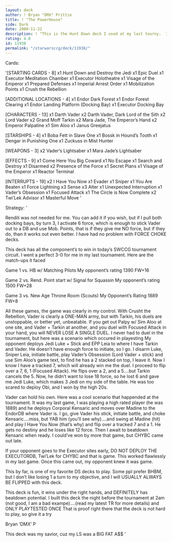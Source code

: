 ```yaml
---
layout: deck
author: ! Bryan "DMX" Prittie
title: ! "The PowerHouse"
side: Dark
date: 2000-11-22
description: ! "This is the Hunt Down deck I used at my last tourny.  It went unbeaten at 3-0, and has the STUFF."
rating: 4.0
id: 11938
permalink: "/starwarsccg/deck/11938/"
---
```

Cards: 

'[STARTING CARDS - 8]
x1 Hunt Down and Destroy the Jedi
x1 Epic Duel
x1 Executor Meditation Chamber
x1 Executor Holotheatre
x1 Visage of the Emperor
x1 Prepared Defenses
x1 Imperial Arrest Order
x1 Mobilization Points
x1 Crush the Rebellion

[ADDITIONAL LOCATIONS - 4]
x1 Endor Dark Forest
x1 Endor Forest Clearing
x1 Endor Landing Platform (Docking Bay)
x1 Executor Docking Bay

[CHARACTERS - 13]
x1 Darth Vader
x2 Darth Vader, Dark Lord of the Sith
x2 Lord Vader
x2 Grand Moff Tarkin
x2 Mara Jade, The Emperor’s Hand
x2 Emperor Palpatine
x1 Sim Aloo
x1 Janus Greejatus

[STARSHIPS - 4]
x1 Boba Fett in Slave One
x1 Bossk in Hound’s Tooth
x1 Dengar in Punishing One
x1 Zuckuss in Mist Hunter

[WEAPONS - 3]
x2 Vader’s Lightsaber
x1 Mara Jade’s Lightsaber

[EFFECTS - 9]
x1 Come Here You Big Coward
x1 No Escape
x1 Search and Destroy
x1 Disarmed
x2 Presence of the Force
x1 Secret Plans
x1 Visage of the Emperor
x1 Reactor Terminal

[INTERRUPTS - 19]
x2 I Have You Now
x1 Evader
x1 Sniper
x1 You Are Beaten
x1 Force Lightning
x3 Sense
x3 Alter
x1 Unexpected Interruption
x1 Vader’s Obsession
x1 Focused Attack
x1 The Circle is Now Complete
x2 Twi’Lek Advisor
x1 Masterful Move '

Strategy: '

Rendili was not needed for me.  You can add it if you wish, but if I pull both docking bays, by turn 3, I activate 6 force, which is enough to stick Vader out to a DB and use Mob. Points, that is if they give me NO force, but if they do, than it works out even better.  I have had no problem with FORCE CHOKE decks.

This deck has all the component’s to win in today’s SWCCG tournament circuit.  I went a perfect 3-0 for me in my last tournament.  Here are the match-ups it faced

Game 1
vs. HB w/ Matching Pilots
My opponent’s rating 1390
FW+16

Game 2
vs. Rend. Point start w/ Signal for Squassin
My opponent’s rating 1500
FW+28

Game 3
vs. New Age Throne Room (Scouts)
My Opponent’s Rating 1889
FW+8


All these games, the game was clearly in my control.  With Crusht the Rebellion, Vader is clearly a ONE-MAN army, but with Tarkin, his duels are unstoppable, or better yet, unbeatable.  If you get out Palpy w/ Sim Aloo at one site, and Vader + Tarkin at another, and you duel with Focused Attack in your hand, you will NEVER LOSE A SINGLE DUEL.  I never had to duel in the tournament, but here was a scenario which occured in playesting  My opponent deploys Jedi Luke + Stick and EPP Leia to where I have Tarkin and Vader.  He doesn’t have enough force to initiate, so I go.  I disarm Luke, Sniper Leia, initiate battle, play Vader’s Obsession (Lord Vader + stick) and use Sim Aloo’s game text, to find he has a 2 stacked on top, I leave it.  Now I know I have a tracked 7, which will already win me the duel.  I proceed to flip over a 7, 6, 1 (Focused Attack).  He flips over a 2, and a 5....but Tarkin cancels the 5.  Now, he didn’t want to lose 18 force, so he lost 6 and gave me Jedi Luke, which makes 3 Jedi on my side of the table.	He was too scared to deploy Obi, and I won by the high 20s.

Vader can hold his own.  Here was a cool scenario that happended at the tournament.  It was my last game, I was playing a high rated player (he was 1889) and he deploys Corporal Kensaric and moves over Madine to the EndorDB where Vader is.  I go, give Vader his stick, initiate battle, and choke Kensaric....miss, but YAB him (you’ll see why)....and swing at Madine (hit) and play I Have You Now (that’s why) and flip over a tracked 7 and a 1.  He gets no destiny and he loses like 12 force.  Then I await to beatdown Kensaric when ready.  I could’ve won by more that game, but CHYBC came out late.

If your opponent goes to the Executor sites early, DO NOT DEPLOY THE EXECUTORDB, Twi’Lek for CHYBC and that is game.  This worked flawlessly in my last game.  Once this came out, my opponent knew it was game.

This by far, is one of my favorite DS decks to play.  Some ppl prefer BHBM, but I don’t like losing 1 a turn to my objective, and I will USUALLY ALWAYS BE FLIPPED with this deck.

This deck is fun, it wins under the right hands, and DEFINITELY has beatdown potential.  I built this deck the night before the tournament at 2am (not good, I am a bad exampe)....(read my latest TR for more details) and ONLY PLAYTESTED ONCE  That is proof right there that the deck is not hard to play, so give it a try

Bryan ’DMX’ P

This deck was my savior, cuz my LS was a BIG FAT A$$	  '

